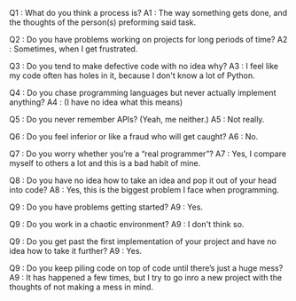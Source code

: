 Q1 : What do you think a process is?
A1 : The way something gets done, and the thoughts of the person(s) preforming said task.

Q2 : Do you have problems working on projects for long periods of time?
A2 : Sometimes, when I get frustrated.

Q3 : Do you tend to make defective code with no idea why?
A3 : I feel like my code often has holes in it, because I don't know a lot of Python.

Q4 : Do you chase programming languages but never actually implement anything?
A4 : (I have no idea what this means)

Q5 : Do you never remember APIs? (Yeah, me neither.)
A5 : Not really.

Q6 : Do you feel inferior or like a fraud who will get caught?
A6 : No.

Q7 : Do you worry whether you’re a “real programmer”?
A7 : Yes, I compare myself to others a lot and this is a bad habit of mine.

Q8 : Do you have no idea how to take an idea and pop it out of your head into code?
A8 : Yes, this is the biggest problem I face when programming.

Q9 : Do you have problems getting started?
A9 : Yes.

Q9 : Do you work in a chaotic environment?
A9 : I don't think so.

Q9 : Do you get past the first implementation of your project and have no idea how to take it further?
A9 : Yes.

Q9 :  Do you keep piling code on top of code until there’s just a huge mess?
A9 : It has happened a few times, but I try to go inro a new project with the thoughts of not making a mess in mind.






